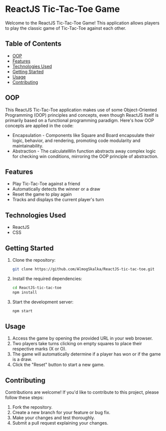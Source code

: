 # ReactJS Tic-Tac-Toe Game

Welcome to the ReactJS Tic-Tac-Toe Game! This application allows players to play the classic game of Tic-Tac-Toe against each other.

## Table of Contents

- [OOP](#oop)
- [Features](#features)
- [Technologies Used](#technologies-used)
- [Getting Started](#getting-started)
- [Usage](#usage)
- [Contributing](#contributing)

## OOP

This ReactJS Tic-Tac-Toe application makes use of some Object-Oriented Programming (OOP) principles and concepts, even though ReactJS itself is primarily based on a functional programming paradigm. Here's how OOP concepts are applied in the code:

- Encapsulation - Components like Square and Board encapsulate their logic, behavior, and rendering, promoting code modularity and maintainability.
- Abstraction - The calculateWin function abstracts away complex logic for checking win conditions, mirroring the OOP principle of abstraction.

## Features

- Play Tic-Tac-Toe against a friend
- Automatically detects the winner or a draw
- Reset the game to play again
- Tracks and displays the current player's turn

## Technologies Used

- ReactJS
- CSS

## Getting Started

1. Clone the repository:

   ```bash
   git clone https://github.com/AlmogSkalka/ReactJS-tic-tac-toe.git
   ```

2. Install the required dependencies:

   ```bash
   cd ReactJS-tic-tac-toe
   npm install
   ```

3. Start the development server:

   ```bash
   npm start
   ```

## Usage

1. Access the game by opening the provided URL in your web browser.
2. Two players take turns clicking on empty squares to place their respective marks (X or O).
3. The game will automatically determine if a player has won or if the game is a draw.
4. Click the "Reset" button to start a new game.

## Contributing

Contributions are welcome! If you'd like to contribute to this project, please follow these steps:

1. Fork the repository.
2. Create a new branch for your feature or bug fix.
3. Make your changes and test thoroughly.
4. Submit a pull request explaining your changes.
